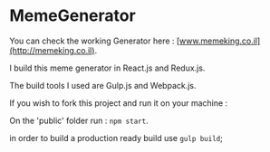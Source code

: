 # MemeGenerator

You can check the working Generator here :  [www.memeking.co.il](http://memeking.co.il).

I build this meme generator in React.js and Redux.js.

The build tools I used are Gulp.js and Webpack.js.

If you wish to fork this project and run it on your machine :

On the 'public' folder run : `npm start`.


in order to build a production ready build use `gulp build`;

